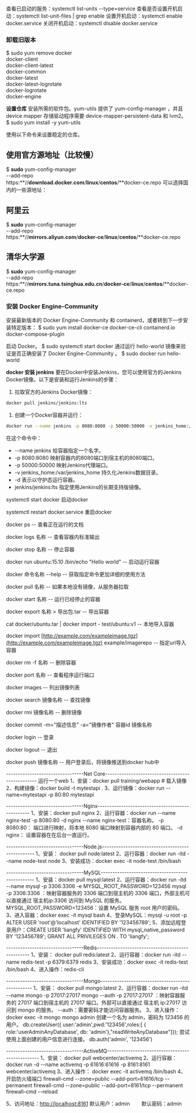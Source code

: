 查看已启动的服务：systemctl list-units --type=service
查看是否设置开机启动：systemctl list-unit-files | grep enable
设置开机启动：systemctl enable docker.service
关闭开机启动：systemctl disable docker.service

### 卸载旧版本
$ sudo yum remove docker \
                  docker-client \
                  docker-client-latest \
                  docker-common \
                  docker-latest \
                  docker-latest-logrotate \
                  docker-logrotate \
                  docker-engine

**设置仓库**
安装所需的软件包。yum-utils 提供了 yum-config-manager ，并且 device mapper 存储驱动程序需要 device-mapper-persistent-data 和 lvm2。
$ sudo yum install -y yum-utils

使用以下命令来设置稳定的仓库。
## 使用官方源地址（比较慢）
$ **sudo** yum-config-manager \
 --add-repo \
https:**//**download.docker.com**/**linux**/**centos**/**docker-ce.repo
可以选择国内的一些源地址：
## 阿里云
$ **sudo** yum-config-manager \
 --add-repo \
https:**//**mirrors.aliyun.com**/**docker-ce**/**linux**/**centos**/**docker-ce.repo

## 清华大学源
$ **sudo** yum-config-manager \
 --add-repo \
https:**//**mirrors.tuna.tsinghua.edu.cn**/**docker-ce**/**linux**/**centos**/**docker-ce.repo

### 安装 Docker Engine-Community
安装最新版本的 Docker Engine-Community 和 containerd，或者转到下一步安装特定版本：
$ sudo yum install docker-ce docker-ce-cli containerd.io docker-compose-plugin


启动 Docker。
$ sudo systemctl start docker
通过运行 hello-world 镜像来验证是否正确安装了 Docker Engine-Community 。
$ sudo docker run hello-world





**docker 安装 jenkins**
要在Docker中安装Jenkins，您可以使用官方的Jenkins Docker镜像。以下是安装和运行Jenkins的步骤：

1. 拉取官方的Jenkins Docker镜像：
```bash
docker pull jenkins/jenkins:lts
```

1. 创建一个Docker容器并运行：
```bash
docker run --name jenkins -p 8080:8080 -p 50000:50000 -v jenkins_home:/var/jenkins_home -d jenkins/jenkins:lts
```
在这个命令中：

- --name jenkins 给容器指定一个名字。
- -p 8080:8080 映射容器内的8080端口到宿主机的8080端口。
- -p 50000:50000 映射Jenkins代理端口。
- -v jenkins_home:/var/jenkins_home 持久化Jenkins数据目录。
- -d 表示以守护态运行容器。
- jenkins/jenkins:lts 指定使用Jenkins的长期支持版镜像。


systemctl start docker   启动docker

systemctl restart docker.service  重启docker

docker ps  -- 查看正在运行的文档

docker logs 名称  -- 查看容器内标准输出

docker stop 名称  -- 停止容器

docker run ubuntu:15.10 /bin/echo "Hello world"   -- 启动运行容器

docker 命令名称  --help  -- 获取指定命令更加详细的使用方法

docker pull 名称  -- 如果本地没有镜像，从服务器拉取

docker start 名称  -- 运行已经停止的容器

docker export 名称 > 导出包.tar  -- 导出容器

cat docker/ubuntu.tar | docker import - test/ubuntu:v1  -- 本地导入容器

docker import [http://example.com/exampleimage.tgz](http://example.com/exampleimage.tgz) example/imagerepo  -- 指定url导入容器

docker rm -f 名称  -- 删除容器

docker port 名称  -- 查看程序运行端口

docker images -- 列出镜像列表

docker search 镜像名称  -- 查找镜像

docker rmi 镜像名称 -- 删除镜像

docker commit -m="描述信息" -a="镜像作者" 容器id  镜像名称

docker login  -- 登录

docker logout -- 退出

docker push 镜像名称 -- 用户登录后，将镜像推送到docker hub中






---------------------------------Net Core-------------------------------------------------
运行一个web
1、安装：docker pull training/webapp  # 载入镜像
2、构建镜像：docker build -t mytestapi .
3、运行镜像：docker run --name=mytestapi -p 80:80 mytestapi  


---------------------------------Nginx-------------------------------------------------
1、安装：docker pull nginx
2、运行容器：docker run --name nginx-test -p 8080:80 -d nginx
	--name nginx-test：容器名称。
	-p 8080:80： 端口进行映射，将本地 8080 端口映射到容器内部的 80 端口。
	-d nginx： 设置容器在在后台一直运行。


---------------------------------Node.js-------------------------------------------------
1、安装： docker pull node:latest
2、运行容器：docker run -itd --name node-test node
3、安装成功：docker exec -it node-test /bin/bash


---------------------------------MySQL-------------------------------------------------
1、安装：docker pull mysql:latest
2、运行容器：docker run -itd --name mysql -p 3306:3306 -e MYSQL_ROOT_PASSWORD=123456 mysql
	-p 3306:3306 ：映射容器服务的 3306 端口到宿主机的 3306 端口，外部主机可以直接通过 宿主机ip:3306 访问到 MySQL 的服务。
	MYSQL_ROOT_PASSWORD=123456：设置 MySQL 服务 root 用户的密码。
3、进入容器：docker exec -it mysql bash
4、登录MySQL：mysql -u root -p
	          ALTER USER 'root'@'localhost' IDENTIFIED BY '123456789';
5、添加远程登录用户：CREATE USER 'liangfy' IDENTIFIED WITH mysql_native_password BY '123456789';
		  GRANT ALL PRIVILEGES ON *.* TO 'liangfy';


---------------------------------Redis-------------------------------------------------
1、安装： docker pull redis:latest
2、运行容器：docker run -itd --name redis-test -p 6379:6379 redis
3、安装成功：docker exec -it redis-test /bin/bash
4、进入操作：redis-cli


---------------------------------Mongo-------------------------------------------------
1、安装： docker pull mongo:latest
2、运行容器：docker run -itd --name mongo -p 27017:27017 mongo --auth
	     -p 27017:27017 ：映射容器服务的 27017 端口到宿主机的 27017 端口。外部可以直接通过 宿主机 ip:27017 访问到 mongo 的服务。
	     --auth：需要密码才能访问容器服务。
3、进入操作：docker exec -it mongo mongo admin
	     创建一个名为 admin，密码为 123456 的用户。
	     db.createUser({ user:'admin',pwd:'123456',roles:[ { role:'userAdminAnyDatabase', db: 'admin'},"readWriteAnyDatabase"]});
                     尝试使用上面创建的用户信息进行连接。
	     db.auth('admin', '123456')     




---------------------------------ActiveMQ-------------------------------------------------
1、安装：   docker pull webcenter/activemq
2、运行容器： docker run -d --name activemq -p 61616:61616 -p 8161:8161 webcenter/activemq
3、进入操作： docker exec -it activemq /bin/bash
4、开启防火墙端口
	      firewall-cmd --zone=public --add-port=61616/tcp --permanent
	      firewall-cmd --zone=public --add-port=8161/tcp --permanent
	      firewall-cmd --reload

5、访问地址：[http://localhost:8161](http://localhost:8161)   默认用户：admin 　　默认密码：admin





































  
